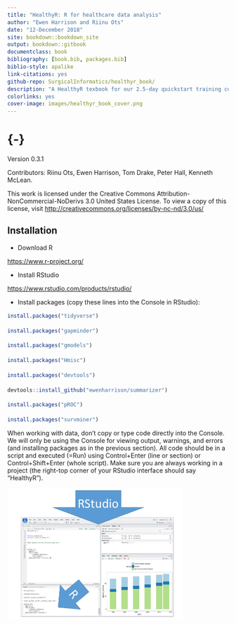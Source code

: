 ```yaml
--- 
title: "HealthyR: R for healthcare data analysis"
author: "Ewen Harrison and Riinu Ots"
date: "12-December 2018"
site: bookdown::bookdown_site
output: bookdown::gitbook
documentclass: book
bibliography: [book.bib, packages.bib]
biblio-style: apalike
link-citations: yes
github-repo: SurgicalInformatics/healthyr_book/
description: "A HealthyR texbook for our 2.5-day quickstart training course."
colorlinks: yes
cover-image: images/healthyr_book_cover.png
---
```


# {-}

Version 0.3.1

Contributors: Riinu Ots, Ewen Harrison, Tom Drake, Peter Hall, Kenneth McLean.

This work is licensed under the Creative Commons Attribution-NonCommercial-NoDerivs 3.0 United States License. To view a copy of this license, visit http://creativecommons.org/licenses/by-nc-nd/3.0/us/



## Installation

<div class="healthyr">
<ul>
<li>Download R</li>
</ul>
</div>

https://www.r-project.org/

<div class="healthyr">
<ul>
<li>Install RStudio</li>
</ul>
</div>

https://www.rstudio.com/products/rstudio/

<div class="healthyr">
<ul>
<li>Install packages (copy these lines into the Console in RStudio):</li>
</ul>
</div>


```r
install.packages("tidyverse")

install.packages("gapminder")

install.packages("gmodels")

install.packages("Hmisc")

install.packages("devtools")

devtools::install_github("ewenharrison/summarizer")

install.packages("pROC")

install.packages("survminer")
```

<div class="warning">
<p>When working with data, don’t copy or type code directly into the Console. We will only be using the Console for viewing output, warnings, and errors (and installing packages as in the previous section). All code should be in a script and executed (=Run) using Control+Enter (line or section) or Control+Shift+Enter (whole script). Make sure you are always working in a project (the right-top corner of your RStudio interface should say “HealthyR”).</p>
</div>

<img src="images/rstudio_vs_r.png" width="400px" />


